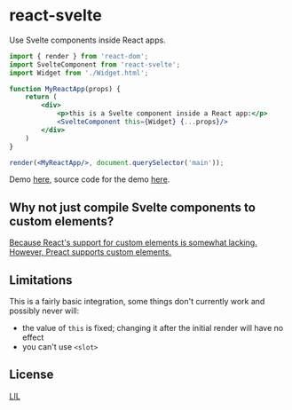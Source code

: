 # react-svelte

Use Svelte components inside React apps.

```jsx
import { render } from 'react-dom';
import SvelteComponent from 'react-svelte';
import Widget from './Widget.html';

function MyReactApp(props) {
	return (
		<div>
			<p>this is a Svelte component inside a React app:</p>
			<SvelteComponent this={Widget} {...props}/>
		</div>
	)
}

render(<MyReactApp/>, document.querySelector('main'));
```

Demo [here](https://react-svelte.surge.sh), source code for the demo [here](demo).


## Why not just compile Svelte components to custom elements?

[Because React's support for custom elements is somewhat lacking. However, Preact supports custom elements.](https://custom-elements-everywhere.com/)


## Limitations

This is a fairly basic integration, some things don't currently work and possibly never will:

* the value of `this` is fixed; changing it after the initial render will have no effect
* you can't use `<slot>`


## License

[LIL](LICENSE)
